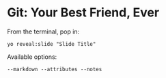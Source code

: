 
# Git: Your Best Friend, Ever

From the terminal, pop in:

  ```yo reveal:slide "Slide Title"```

Available options:

 ```--markdown --attributes --notes```
